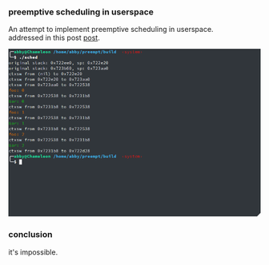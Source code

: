 ### preemptive scheduling in userspace

An attempt to implement preemptive scheduling in userspace.  
addressed in this post [post](https://note.isliberty.me/2019/05/12/preemptive-schedule-in-userspace).

![screenshot](./screenshot.png)

### conclusion
it's impossible.